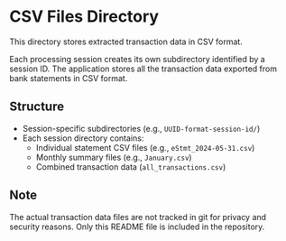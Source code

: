 # CSV Files Directory

This directory stores extracted transaction data in CSV format.

Each processing session creates its own subdirectory identified by a session ID.
The application stores all the transaction data exported from bank statements in CSV format.

## Structure

- Session-specific subdirectories (e.g., `UUID-format-session-id/`)
- Each session directory contains:
  - Individual statement CSV files (e.g., `eStmt_2024-05-31.csv`)
  - Monthly summary files (e.g., `January.csv`)
  - Combined transaction data (`all_transactions.csv`)

## Note

The actual transaction data files are not tracked in git for privacy and security reasons.
Only this README file is included in the repository. 